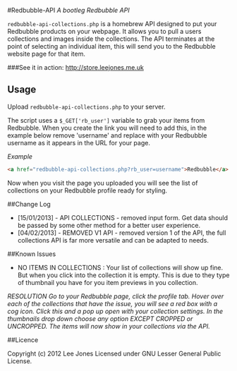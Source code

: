 #Redbubble-API
*A bootleg Redbubble API*

`redbubble-api-collections.php` is a homebrew API designed to put your Redbubble products on your webpage. It allows you to pull a users collections and images inside the collections. The API terminates at the point of selecting an individual item, this will send you to the Redbubble website page for that item.

###See it in action:
http://store.leejones.me.uk

## Usage
Upload `redbubble-api-collections.php` to your server.

The script uses a `$_GET['rb_user']` variable to grab your items from Redbubble. When you create the link you will need to add this, in the example below remove 'username' and replace with your Redbubble username as it appears in the URL for your page.

*Example*
```html
<a href="redbubble-api-collections.php?rb_user=username">Redbubble</a>
```

Now when you visit the page you uploaded you will see the list of collections on your Redbubble profile ready for styling.


##Change Log


- [15/01/2013] - API COLLECTIONS - removed input form. Get data should be passed by some other method for a better user experience.
- [04/02/2013] - REMOVED V1 API - removed version 1 of the API, the full collections API is far more versatile and can be adapted to needs.




##Known Issues

- NO ITEMS IN COLLECTIONS : Your list of collections will show up fine. But when you click into the collection it is empty. This is due to they 
type of thumbnail you have for you item previews in you collection.

*RESOLUTION
Go to your Redbubble page, click the profile tab. Hover over each of the collections that have the issue, you will 
see a red box with a cog icon. Click this and a pop up open with your collection settings. In the thumbnails drop down 
choose any option EXCEPT CROPPED or UNCROPPED. The items will now show in your collections via the API.*




##Licence

Copyright (c) 2012 Lee Jones
Licensed under GNU Lesser General Public License.
